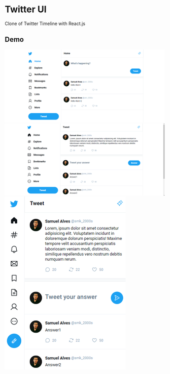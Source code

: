 # Twitter UI

Clone of Twitter Timeline with React.js

## Demo

![Timeline](./readme-images/screen-1.png)
![Tweet](./readme-images/screen-2.png)
![Mobile](./readme-images/screen-3.png)
